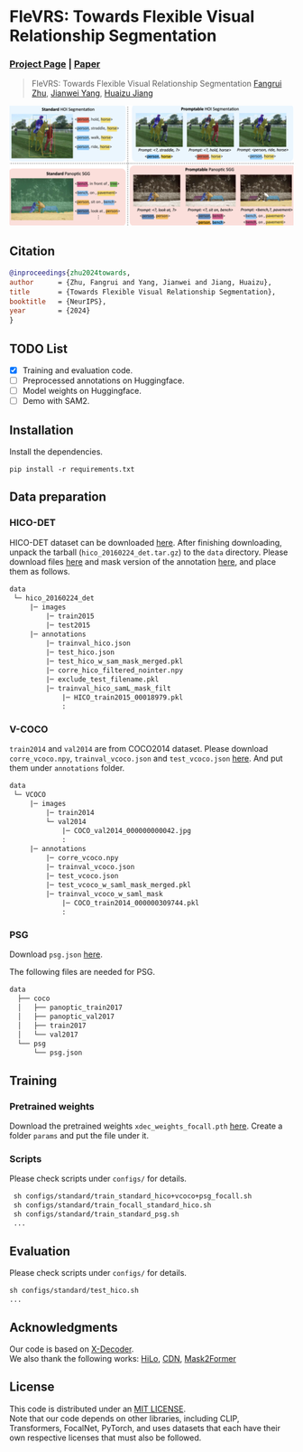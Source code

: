 # FleVRS: Towards Flexible Visual Relationship Segmentation
### [Project Page](https://neu-vi.github.io/FleVRS/) | [Paper](https://arxiv.org/abs/2408.08305)

> FleVRS: Towards Flexible Visual Relationship Segmentation
> [Fangrui Zhu](https://fangruizhu.github.io/), [Jianwei Yang](https://jwyang.github.io/), [Huaizu Jiang](https://jianghz.me/)

![teaser](assets/teaser.png)

## Citation

```bibtex
@inproceedings{zhu2024towards,
author      = {Zhu, Fangrui and Yang, Jianwei and Jiang, Huaizu},
title       = {Towards Flexible Visual Relationship Segmentation},
booktitle   = {NeurIPS},
year        = {2024}
}
```

## TODO List
- [x] Training and evaluation code.
- [ ] Preprocessed annotations on Huggingface.
- [ ] Model weights on Huggingface.
- [ ] Demo with SAM2.
<!-- - [ ] Interactive demo. -->

## Installation
Install the dependencies.
```
pip install -r requirements.txt
```

## Data preparation

### HICO-DET

HICO-DET dataset can be downloaded [here](https://drive.google.com/open?id=1QZcJmGVlF9f4h-XLWe9Gkmnmj2z1gSnk). After finishing downloading, unpack the tarball (`hico_20160224_det.tar.gz`) to the `data` directory.
Please download files [here](https://drive.google.com/drive/folders/1ua5q3mRg9sUYiPhXIXu1G-jEuJXu2W0X?usp=sharing) and mask version of the annotation [here](https://huggingface.co/datasets/fangruiz/HOI_dataset_masks/tree/main), and place them as follows.

```
data
 └─ hico_20160224_det
     |─ images
         |─ train2015
         |─ test2015
     |─ annotations
         |─ trainval_hico.json
         |─ test_hico.json
         |─ test_hico_w_sam_mask_merged.pkl
         |─ corre_hico_filtered_nointer.npy
         |─ exclude_test_filename.pkl
         |─ trainval_hico_samL_mask_filt
             |─ HICO_train2015_00018979.pkl
             :
```

### V-COCO

`train2014` and `val2014` are from COCO2014 dataset. 
Please download `corre_vcoco.npy`, `trainval_vcoco.json` and `test_vcoco.json` [here](https://drive.google.com/drive/folders/1Z11BRF4v95ZUZti97k7CuxkQLC7tJnOG?usp=sharing). And put them under `annotations` folder.

```
data
 └─ VCOCO
     |─ images
         |─ train2014
         └─ val2014
             |─ COCO_val2014_000000000042.jpg
             :
     |─ annotations
         |─ corre_vcoco.npy
         |─ trainval_vcoco.json
         |─ test_vcoco.json
         |─ test_vcoco_w_saml_mask_merged.pkl
         |─ trainval_vcoco_w_saml_mask
             |─ COCO_train2014_000000309744.pkl
             :

```

### PSG

Download `psg.json` [here](https://entuedu-my.sharepoint.com/personal/jingkang001_e_ntu_edu_sg/_layouts/15/onedrive.aspx?ga=1&id=%2Fpersonal%2Fjingkang001%5Fe%5Fntu%5Fedu%5Fsg%2FDocuments%2Fopenpsg%2Fdata%2Fpsg). 

The following files are needed for PSG.

```
data
  ├── coco
  │   ├── panoptic_train2017
  │   ├── panoptic_val2017
  │   ├── train2017
  │   └── val2017
  └── psg
      └── psg.json

```

## Training

### Pretrained weights

Download the pretrained weights `xdec_weights_focall.pth` [here](https://drive.google.com/drive/folders/1oR3zj3Rqei88nxfqtwnM06guEY9QWQOt?usp=sharing). Create a folder `params` and put the file under it.

### Scripts

Please check scripts under ``configs/`` for details.

```
 sh configs/standard/train_standard_hico+vcoco+psg_focall.sh
 sh configs/standard/train_focall_standard_hico.sh
 sh configs/standard/train_standard_psg.sh
 ...
```


## Evaluation
Please check scripts under ``configs/`` for details.
```
sh configs/standard/test_hico.sh
...
```

## Acknowledgments

Our code is based on [X-Decoder](https://github.com/microsoft/X-Decoder).  
We also thank the following works:
[HiLo](https://github.com/franciszzj/HiLo), [CDN](https://github.com/YueLiao/CDN/tree/main), [Mask2Former](https://github.com/facebookresearch/Mask2Former)

## License
This code is distributed under an [MIT LICENSE](LICENSE).  
Note that our code depends on other libraries, including CLIP, Transformers, FocalNet, PyTorch, and uses datasets that each have their own respective licenses that must also be followed.

